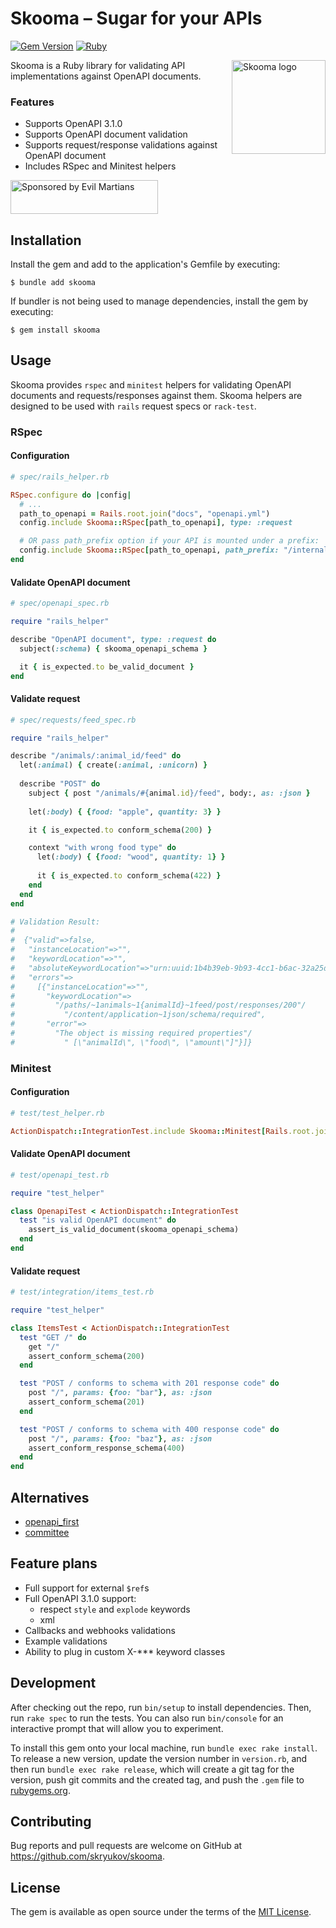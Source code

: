 # Skooma – Sugar for your APIs

[![Gem Version](https://badge.fury.io/rb/skooma.svg)](https://rubygems.org/gems/skooma)
[![Ruby](https://github.com/skryukov/skooma/actions/workflows/main.yml/badge.svg)](https://github.com/skryukov/skooma/actions/workflows/main.yml)

<img align="right" height="150" width="150" title="Skooma logo" src="./assets/logo.svg">

Skooma is a Ruby library for validating API implementations against OpenAPI documents.

### Features

- Supports OpenAPI 3.1.0
- Supports OpenAPI document validation
- Supports request/response validations against OpenAPI document
- Includes RSpec and Minitest helpers

<a href="https://evilmartians.com/?utm_source=skooma&utm_campaign=project_page">
<img src="https://evilmartians.com/badges/sponsored-by-evil-martians.svg" alt="Sponsored by Evil Martians" width="236" height="54">
</a>

## Installation

Install the gem and add to the application's Gemfile by executing:

    $ bundle add skooma

If bundler is not being used to manage dependencies, install the gem by executing:

    $ gem install skooma

## Usage

Skooma provides `rspec` and `minitest` helpers for validating OpenAPI documents and requests/responses against them.
Skooma helpers are designed to be used with `rails` request specs or `rack-test`.

### RSpec

#### Configuration

```ruby
# spec/rails_helper.rb

RSpec.configure do |config|
  # ...
  path_to_openapi = Rails.root.join("docs", "openapi.yml")
  config.include Skooma::RSpec[path_to_openapi], type: :request

  # OR pass path_prefix option if your API is mounted under a prefix:
  config.include Skooma::RSpec[path_to_openapi, path_prefix: "/internal/api"], type: :request
end
```

#### Validate OpenAPI document

```ruby
# spec/openapi_spec.rb

require "rails_helper"

describe "OpenAPI document", type: :request do
  subject(:schema) { skooma_openapi_schema }

  it { is_expected.to be_valid_document }
end
```

#### Validate request

```ruby
# spec/requests/feed_spec.rb

require "rails_helper"

describe "/animals/:animal_id/feed" do  
  let(:animal) { create(:animal, :unicorn) }
  
  describe "POST" do
    subject { post "/animals/#{animal.id}/feed", body:, as: :json }
    
    let(:body) { {food: "apple", quantity: 3} }

    it { is_expected.to conform_schema(200) }

    context "with wrong food type" do
      let(:body) { {food: "wood", quantity: 1} }
    
      it { is_expected.to conform_schema(422) }
    end
  end
end

# Validation Result:
#
#  {"valid"=>false,
#   "instanceLocation"=>"",
#   "keywordLocation"=>"",
#   "absoluteKeywordLocation"=>"urn:uuid:1b4b39eb-9b93-4cc1-b6ac-32a25d9bff50#",
#   "errors"=>
#     [{"instanceLocation"=>"",
#       "keywordLocation"=>
#         "/paths/~1animals~1{animalId}~1feed/post/responses/200"/
#           "/content/application~1json/schema/required",
#       "error"=>
#         "The object is missing required properties"/
#           " [\"animalId\", \"food\", \"amount\"]"}]}
```

### Minitest

#### Configuration

```ruby
# test/test_helper.rb

ActionDispatch::IntegrationTest.include Skooma::Minitest[Rails.root.join("docs", "openapi.yml")]
```

#### Validate OpenAPI document

```ruby
# test/openapi_test.rb

require "test_helper"

class OpenapiTest < ActionDispatch::IntegrationTest
  test "is valid OpenAPI document" do
    assert_is_valid_document(skooma_openapi_schema)
  end
end
```

#### Validate request

```ruby
# test/integration/items_test.rb

require "test_helper"

class ItemsTest < ActionDispatch::IntegrationTest
  test "GET /" do
    get "/"
    assert_conform_schema(200)
  end

  test "POST / conforms to schema with 201 response code" do
    post "/", params: {foo: "bar"}, as: :json
    assert_conform_schema(201)
  end

  test "POST / conforms to schema with 400 response code" do
    post "/", params: {foo: "baz"}, as: :json
    assert_conform_response_schema(400)
  end
end
```

## Alternatives

- [openapi_first](https://github.com/ahx/openapi_first)
- [committee](https://github.com/interagent/committee)

## Feature plans

- Full support for external `$ref`s
- Full OpenAPI 3.1.0 support:
  - respect `style` and `explode` keywords
  - xml
- Callbacks and webhooks validations
- Example validations
- Ability to plug in custom X-*** keyword classes

## Development

After checking out the repo, run `bin/setup` to install dependencies. Then, run `rake spec` to run the tests. You can also run `bin/console` for an interactive prompt that will allow you to experiment.

To install this gem onto your local machine, run `bundle exec rake install`. To release a new version, update the version number in `version.rb`, and then run `bundle exec rake release`, which will create a git tag for the version, push git commits and the created tag, and push the `.gem` file to [rubygems.org](https://rubygems.org).

## Contributing

Bug reports and pull requests are welcome on GitHub at https://github.com/skryukov/skooma.

## License

The gem is available as open source under the terms of the [MIT License](https://opensource.org/licenses/MIT).
